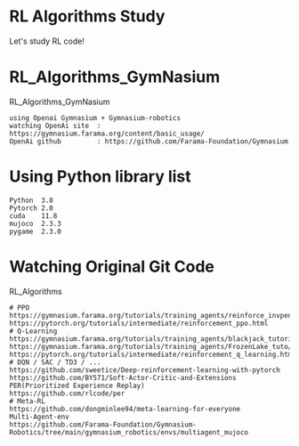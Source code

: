 # RL Algorithms Study
Let's study RL code!

# RL_Algorithms_GymNasium
RL_Algorithms_GymNasium
```
using Openai Gymnasium + Gymnasium-robotics
watching OpenAi site  : https://gymnasium.farama.org/content/basic_usage/
OpenAi github         : https://github.com/Farama-Foundation/Gymnasium
```

# Using Python library list
```
Python  3.8
Pytorch 2.0
cuda    11.8
mujoco  2.3.3
pygame  2.3.0
```

# Watching Original Git Code
RL_Algorithms
```
# PPO
https://gymnasium.farama.org/tutorials/training_agents/reinforce_invpend_gym_v26/
https://pytorch.org/tutorials/intermediate/reinforcement_ppo.html
# Q-Learning
https://gymnasium.farama.org/tutorials/training_agents/blackjack_tutorial/
https://gymnasium.farama.org/tutorials/training_agents/FrozenLake_tuto/
https://pytorch.org/tutorials/intermediate/reinforcement_q_learning.html
# DQN / SAC / TD3 / ...
https://github.com/sweetice/Deep-reinforcement-learning-with-pytorch
https://github.com/BY571/Soft-Actor-Critic-and-Extensions
PER(Prioritized Experience Replay)
https://github.com/rlcode/per
# Meta-RL
https://github.com/dongminlee94/meta-learning-for-everyone
Multi-Agent-env
https://github.com/Farama-Foundation/Gymnasium-Robotics/tree/main/gymnasium_robotics/envs/multiagent_mujoco
```
